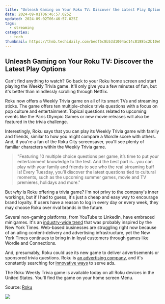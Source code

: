 ```yaml
---
title: "Unleash Gaming on Your Roku TV: Discover the Latest Play Options"
date: 2024-09-01T06:46:57.025Z
updated: 2024-09-02T06:46:57.025Z
tags:
  - streaming
categories:
  - tech
thumbnail: https://thmb.techidaily.com/bedf5c8b53d1004ac14c8188bc2b10e8fa9f12bcacb4dbb73e923d456dfdfac8.jpg
---
```


## Unleash Gaming on Your Roku TV: Discover the Latest Play Options

Can't find anything to watch? Go back to your Roku home screen and start playing the Weekly Trivia game. It'll only give you a few minutes of fun, but it's better than mindlessly scrolling through Netflix.

 Roku now offers a Weekly Trivia game on all of its smart TVs and streaming sticks. The game offers ten multiple-choice trivia questions with a focus on pop culture and entertainment. Topical questions related to upcoming events like the Paris Olympic Games or new movie releases will also be featured in the trivia challenge.

 Interestingly, Roku says that you can play its Weekly Trivia game with family and friends, similar to how you might compare a Wordle score with others. And, if you're a fan of the Roku City screensaver, you'll see plenty of familiar characters within the Weekly Trivia game.

> "Featuring 10 multiple choice questions per game, it’s time to put your entertainment knowledge to the test. And the best part is…you can play with your family and friends to see who the real streaming buff is! Every Tuesday, you’ll discover the latest questions tied to cultural moments, such as the upcoming summer games, movie and TV premieres, holidays and more."

 But _why_ is Roku offering a trivia game? I'm not privy to the company's inner workings, but if I had to guess, it's just a cheap and easy way to encourage brand loyalty. If users have a reason to log in every day or every week, they may choose Roku over rival brands in the future.

 Several non-gaming platforms, from YouTube to LinkedIn, have embraced minigames. It's an [industry-wide trend](https://howto.techidaily.com/what-to-do-if-google-play-services-keeps-stopping-on-realme-10t-5g-drfone-by-drfone-fix-android-problems-fix-android-problems/) that was probably inspired by the New York Times. Web-based businesses are struggling right now because of an ailing content-delivery and advertising infrastructure, yet the New York Times continues to bring in in loyal customers through games like Wordle and Connections.

 And, presumably, Roku could use its new game to deliver advertisements or sponsored trivia questions. Roku is [an advertising company](https://advertising.roku.com/), and it's constantly searching for [innovative ways](https://some-knowledge.techidaily.com/2024-approved-harmonizing-soundscape-and-unboxing-footage/) to serve ads.

 The Roku Weekly Trivia game is available today on all Roku devices in the United States. You'll find the game on your home screen Menu.

 Source: [Roku](https://www.anrdoezrs.net/links/3607085/type/dlg/sid/UUhtgUeUpU2003800/https://www.roku.com/blog/roku-weekly-trivia)

<ins class="adsbygoogle"
     style="display:block"
     data-ad-format="autorelaxed"
     data-ad-client="ca-pub-7571918770474297"
     data-ad-slot="1223367746"></ins>



<ins class="adsbygoogle"
     style="display:block"
     data-ad-client="ca-pub-7571918770474297"
     data-ad-slot="8358498916"
     data-ad-format="auto"
     data-full-width-responsive="true"></ins>



<!-- affiliate ads begin -->
<a href="https://secure.2checkout.com/order/checkout.php?PRODS=4620780&QTY=1&AFFILIATE=108875&CART=1"><img src="https://secure.avangate.com/images/merchant/07dd4d5a72f5740ef0f035f201951476/728__90banner.jpg" border="0"></a>
<!-- affiliate ads end -->